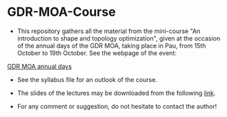 # GDR-MOA-Course
* This repository gathers all the material from the mini-course "An introduction to shape and topology optimization", given at the occasion of the annual days of the GDR MOA, taking place in Pau, from 15th October to 19th October. See the webpage of the event: 

[GDR MOA annual days](http://gdrmoa.math.cnrs.fr/activites/journees-annuelles-2018-gdr-moa/)

* See the syllabus file for an outlook of the course. 

* The slides of the lectures may be downloaded from the following [link](https://hal-univ-tlse3.archives-ouvertes.fr/LJK/cel-01923097v1).

* For any comment or suggestion, do not hesitate to contact the author!

